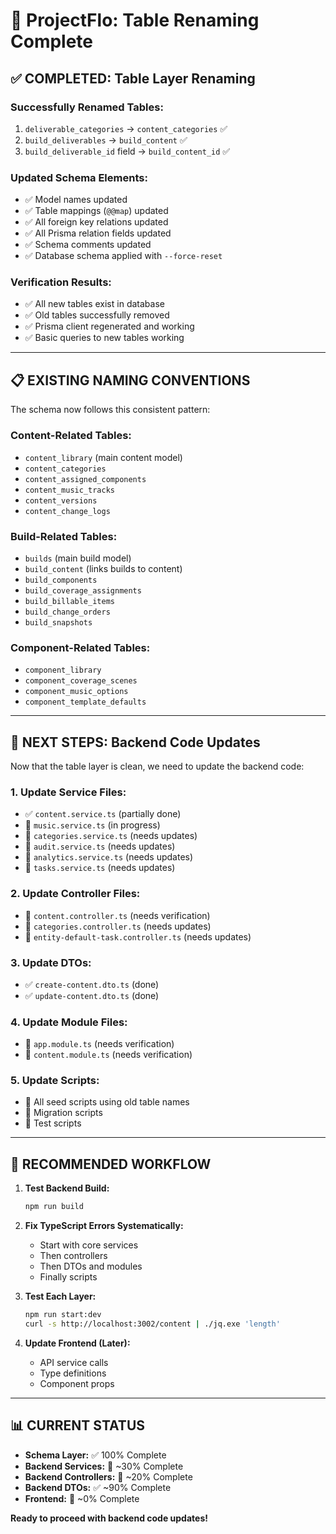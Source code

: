 # 🎯 ProjectFlo: Table Renaming Complete

## ✅ **COMPLETED: Table Layer Renaming**

### **Successfully Renamed Tables:**
1. `deliverable_categories` → `content_categories` ✅
2. `build_deliverables` → `build_content` ✅  
3. `build_deliverable_id` field → `build_content_id` ✅

### **Updated Schema Elements:**
- ✅ Model names updated
- ✅ Table mappings (`@@map`) updated  
- ✅ All foreign key relations updated
- ✅ All Prisma relation fields updated
- ✅ Schema comments updated
- ✅ Database schema applied with `--force-reset`

### **Verification Results:**
- ✅ All new tables exist in database
- ✅ Old tables successfully removed
- ✅ Prisma client regenerated and working
- ✅ Basic queries to new tables working

---

## 📋 **EXISTING NAMING CONVENTIONS**

The schema now follows this consistent pattern:

### **Content-Related Tables:**
- `content_library` (main content model)
- `content_categories` 
- `content_assigned_components`
- `content_music_tracks`
- `content_versions` 
- `content_change_logs`

### **Build-Related Tables:**
- `builds` (main build model)
- `build_content` (links builds to content)
- `build_components`
- `build_coverage_assignments`
- `build_billable_items`
- `build_change_orders`
- `build_snapshots`

### **Component-Related Tables:**
- `component_library`
- `component_coverage_scenes`
- `component_music_options`
- `component_template_defaults`

---

## 🎯 **NEXT STEPS: Backend Code Updates**

Now that the table layer is clean, we need to update the backend code:

### **1. Update Service Files:**
- ✅ `content.service.ts` (partially done)
- 🔄 `music.service.ts` (in progress)  
- 🔄 `categories.service.ts` (needs updates)
- 🔄 `audit.service.ts` (needs updates)
- 🔄 `analytics.service.ts` (needs updates)
- 🔄 `tasks.service.ts` (needs updates)

### **2. Update Controller Files:**
- 🔄 `content.controller.ts` (needs verification)
- 🔄 `categories.controller.ts` (needs updates)
- 🔄 `entity-default-task.controller.ts` (needs updates)

### **3. Update DTOs:**
- ✅ `create-content.dto.ts` (done)
- ✅ `update-content.dto.ts` (done)

### **4. Update Module Files:**
- 🔄 `app.module.ts` (needs verification)
- 🔄 `content.module.ts` (needs verification)

### **5. Update Scripts:**
- 🔄 All seed scripts using old table names
- 🔄 Migration scripts
- 🔄 Test scripts

---

## 🚀 **RECOMMENDED WORKFLOW**

1. **Test Backend Build:**
   ```bash
   npm run build
   ```

2. **Fix TypeScript Errors Systematically:**
   - Start with core services
   - Then controllers  
   - Then DTOs and modules
   - Finally scripts

3. **Test Each Layer:**
   ```bash
   npm run start:dev
   curl -s http://localhost:3002/content | ./jq.exe 'length'
   ```

4. **Update Frontend (Later):**
   - API service calls
   - Type definitions
   - Component props

---

## 📊 **CURRENT STATUS**

- **Schema Layer:** ✅ 100% Complete
- **Backend Services:** 🔄 ~30% Complete  
- **Backend Controllers:** 🔄 ~20% Complete
- **Backend DTOs:** ✅ ~90% Complete
- **Frontend:** 🔄 ~0% Complete

**Ready to proceed with backend code updates!**
